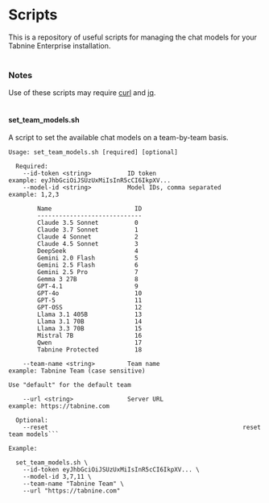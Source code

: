 # Scripts

This is a repository of useful scripts for managing the chat models for your Tabnine Enterprise installation.
<br><br>
### Notes
Use of these scripts may require [curl](https://curl.se/download.html) and [jq](https://jqlang.org/download/).
<br><br>
#### set\_team\_models.sh
A script to set the available chat models on a team-by-team basis.

```
Usage: set_team_models.sh [required] [optional]

  Required:
    --id-token <string>          ID token                        example: eyJhbGciOiJSUzUxMiIsInR5cCI6IkpXV...
    --model-id <string>          Model IDs, comma separated      example: 1,2,3

        Name                       ID
        -----------------------------
        Claude 3.5 Sonnet          0
        Claude 3.7 Sonnet          1
        Claude 4 Sonnet            2
        Claude 4.5 Sonnet          3
        DeepSeek                   4
        Gemini 2.0 Flash           5
        Gemini 2.5 Flash           6
        Gemini 2.5 Pro             7
        Gemma 3 27B                8
        GPT-4.1                    9
        GPT-4o                     10
        GPT-5                      11
        GPT-OSS                    12
        Llama 3.1 405B             13
        Llama 3.1 70B              14
        Llama 3.3 70B              15
        Mistral 7B                 16
        Qwen                       17
        Tabnine Protected          18

    --team-name <string>         Team name                       example: Tabnine Team (case sensitive)
                                                                          Use "default" for the default team

    --url <string>               Server URL                      example: https://tabnine.com

  Optional:
    --reset                                                      reset team models```
```

```
Example:

  set_team_models.sh \
    --id-token eyJhbGciOiJSUzUxMiIsInR5cCI6IkpXV... \
    --model-id 3,7,11 \
    --team-name "Tabnine Team" \
    --url "https://tabnine.com"
```
